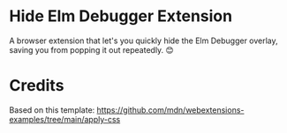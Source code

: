 # Hide Elm Debugger Extension

A browser extension that let's you quickly hide the Elm Debugger overlay, saving you from popping it out repeatedly. 😊


# Credits

Based on this template: https://github.com/mdn/webextensions-examples/tree/main/apply-css
